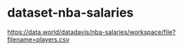 # dataset-nba-salaries
https://data.world/datadavis/nba-salaries/workspace/file?filename=players.csv
